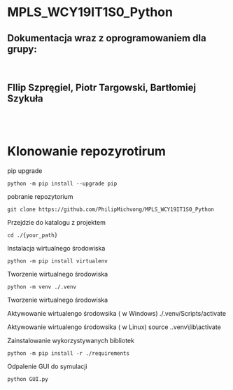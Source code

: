 # MPLS_WCY19IT1S0_Python

## Dokumentacja wraz z oprogramowaniem dla grupy:

</br>

## **FIlip Szpręgiel**, **Piotr Targowski**, **Bartłomiej Szykuła**

</br>
</br>

# Klonowanie repozyrotirum

pip upgrade

    python -m pip install --upgrade pip

pobranie repozytorium

    git clone https://github.com/PhilipMichvong/MPLS_WCY19IT1S0_Python

Przejdzie do katalogu z projektem

    cd ./{your_path}

Instalacja wirtualnego środowiska

    python -m pip install virtualenv

Tworzenie wirtualnego środowiska

    python -m venv ./.venv

Tworzenie wirtualnego środowiska

Aktywowanie wirtualengo środowsika ( w Windows) 
    ./.venv/Scripts/activate
 
Aktywowanie wirtualengo środowsika ( w Linux) 
    source .\.venv\lib\activate 
  

Zainstalowanie wykorzystywanych bibliotek

    python -m pip install -r ./requirements

Odpalenie GUI do symulacji

    python GUI.py

